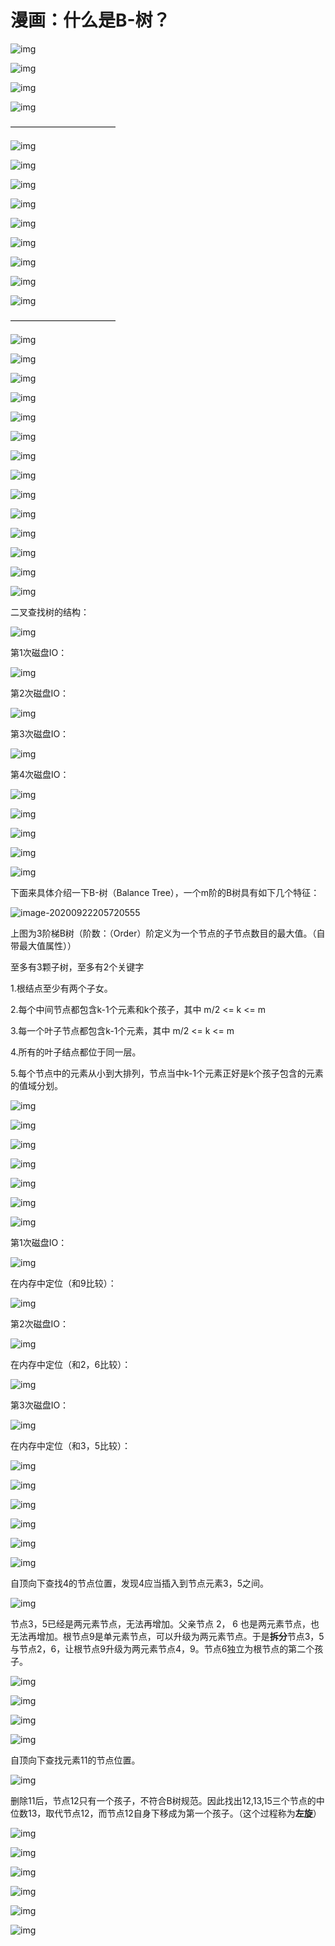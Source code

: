 # 漫画：什么是B-树？

![img](http://markdown.xiaonainiu.top/img/168232b112e3cafd)





![img](http://markdown.xiaonainiu.top/img/168232b112fb1628)





![img](http://markdown.xiaonainiu.top/img/168232b11318c5d4)





![img](http://markdown.xiaonainiu.top/img/168232b1128d012e)





————————————





![img](http://markdown.xiaonainiu.top/img/168232b114f8819c)





![img](http://markdown.xiaonainiu.top/img/168232b1145a551f)





![img](http://markdown.xiaonainiu.top/img/168232b12e859001)





![img](http://markdown.xiaonainiu.top/img/168232b130a34232)





![img](http://markdown.xiaonainiu.top/img/168232b12ecdc411)





![img](http://markdown.xiaonainiu.top/img/168232b13a49fa47)





![img](http://markdown.xiaonainiu.top/img/168232b1341bb1fb)





![img](http://markdown.xiaonainiu.top/img/168232b14cbca364)





![img](http://markdown.xiaonainiu.top/img/168232b14e154a13)





————————————





![img](http://markdown.xiaonainiu.top/img/168232b15067d88a)





![img](http://markdown.xiaonainiu.top/img/168232b15245db58)





![img](http://markdown.xiaonainiu.top/img/168232b152df328c)





![img](http://markdown.xiaonainiu.top/img/168232b171b42864)





![img](http://markdown.xiaonainiu.top/img/168232b1748c4597)





![img](http://markdown.xiaonainiu.top/img/168232b1756d0c10)





![img](http://markdown.xiaonainiu.top/img/168232b184a201db)





![img](http://markdown.xiaonainiu.top/img/168232b18c28e01c)





![img](http://markdown.xiaonainiu.top/img/168232b193207a94)





![img](http://markdown.xiaonainiu.top/img/168232b195001de4)





![img](http://markdown.xiaonainiu.top/img/168232b196b835b1)





![img](http://markdown.xiaonainiu.top/img/168232b1a5d58f0c)





![img](http://markdown.xiaonainiu.top/img/168232b1abfdfc89)





![img](http://markdown.xiaonainiu.top/img/168232b1ade5fc24)





二叉查找树的结构：



![img](http://markdown.xiaonainiu.top/img/168232b1b26bf2e8)





第1次磁盘IO：





![img](http://markdown.xiaonainiu.top/img/168232b1bc8f309b)





第2次磁盘IO：





![img](http://markdown.xiaonainiu.top/img/168232b1c828bb63)





第3次磁盘IO：





![img](http://markdown.xiaonainiu.top/img/168232b1cd0ac5f1)





第4次磁盘IO：



![img](http://markdown.xiaonainiu.top/img/168232b1cdc4983f)





![img](http://markdown.xiaonainiu.top/img/168232b1cf06b36f)





![img](http://markdown.xiaonainiu.top/img/168232b1d2bbfb75)





![img](http://markdown.xiaonainiu.top/img/168232b1d6649627)





![img](http://markdown.xiaonainiu.top/img/168232b1e51dbcf6)

下面来具体介绍一下B-树（Balance Tree），一个m阶的B树具有如下几个特征：



![image-20200922205720555](F:/Typora/Typora/upload/image-20200922205720555.png)

上图为3阶梯B树（阶数：（Order）阶定义为一个节点的子节点数目的最大值。（自带最大值属性））

至多有3颗子树，至多有2个关键字

1.根结点至少有两个子女。



2.每个中间节点都包含k-1个元素和k个孩子，其中 m/2 <= k <= m



3.每一个叶子节点都包含k-1个元素，其中 m/2 <= k <= m



4.所有的叶子结点都位于同一层。



5.每个节点中的元素从小到大排列，节点当中k-1个元素正好是k个孩子包含的元素的值域分划。





![img](http://markdown.xiaonainiu.top/img/168232b1ea6b615c)





![img](http://markdown.xiaonainiu.top/img/168232b1eab1116e)







![img](http://markdown.xiaonainiu.top/img/168232b1eb401c01)





![img](http://markdown.xiaonainiu.top/img/168232b1ec199d2f)





![img](http://markdown.xiaonainiu.top/img/168232b1f3d365da)





![img](http://markdown.xiaonainiu.top/img/168232b2001c6b90)





![img](http://markdown.xiaonainiu.top/img/168232b203a7f6f2)





第1次磁盘IO：







![img](http://markdown.xiaonainiu.top/img/168232b2028426a1)





在内存中定位（和9比较）：





![img](http://markdown.xiaonainiu.top/img/168232b20712252c)





第2次磁盘IO：





![img](http://markdown.xiaonainiu.top/img/168232b21ab39190)





在内存中定位（和2，6比较）：







![img](http://markdown.xiaonainiu.top/img/168232b21f1f6280)





第3次磁盘IO：





![img](http://markdown.xiaonainiu.top/img/168232b2210be1d5)





在内存中定位（和3，5比较）：





![img](http://markdown.xiaonainiu.top/img/168232b2268e1ef2)





![img](http://markdown.xiaonainiu.top/img/168232b222b71c31)





![img](http://markdown.xiaonainiu.top/img/168232b23783a7ec)





![img](http://markdown.xiaonainiu.top/img/168232b22b83bd29)





![img](http://markdown.xiaonainiu.top/img/168232b24568925a)





![img](http://markdown.xiaonainiu.top/img/168232b23cfbaff3)





自顶向下查找4的节点位置，发现4应当插入到节点元素3，5之间。



![img](http://markdown.xiaonainiu.top/img/168232b255827ba3)





节点3，5已经是两元素节点，无法再增加。父亲节点 2， 6 也是两元素节点，也无法再增加。根节点9是单元素节点，可以升级为两元素节点。于是**拆分**节点3，5与节点2，6，让根节点9升级为两元素节点4，9。节点6独立为根节点的第二个孩子。



![img](http://markdown.xiaonainiu.top/img/168232b26e7b69d1)







![img](http://markdown.xiaonainiu.top/img/168232b27634916b)





![img](http://markdown.xiaonainiu.top/img/168232b27df23411)





![img](http://markdown.xiaonainiu.top/img/168232b27eddceca)





自顶向下查找元素11的节点位置。





![img](http://markdown.xiaonainiu.top/img/168232b28771232f)





删除11后，节点12只有一个孩子，不符合B树规范。因此找出12,13,15三个节点的中位数13，取代节点12，而节点12自身下移成为第一个孩子。（这个过程称为**左旋**）





![img](http://markdown.xiaonainiu.top/img/168232b28e96f94d)





![img](http://markdown.xiaonainiu.top/img/168232b295c46fe3)





![img](http://markdown.xiaonainiu.top/img/168232b299dbe7d1)





![img](http://markdown.xiaonainiu.top/img/168232b2aa8e105f)





![img](http://markdown.xiaonainiu.top/img/168232b2ae791779)





![img](http://markdown.xiaonainiu.top/img/168232b2b25747e1)